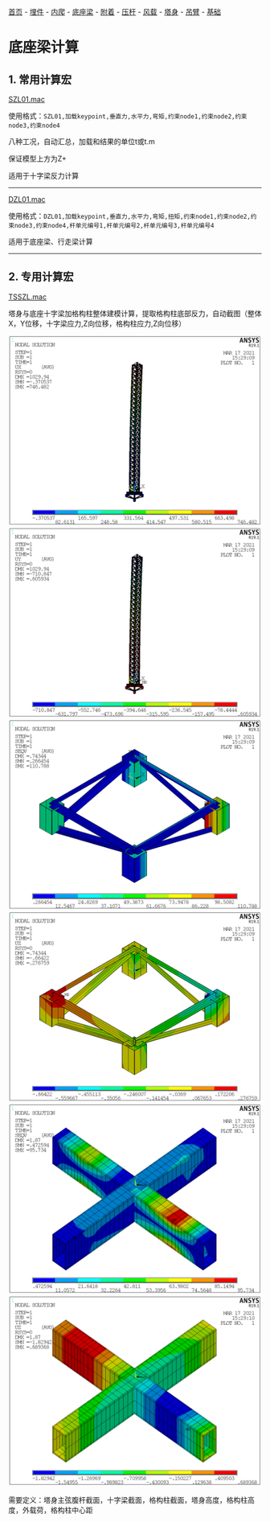 [首页](./readme.md) - [埋件](./埋件计算.md) - [内爬](./内爬计算.md) - [底座梁](./底座梁计算.md) - [附着](./附着计算.md) - [压杆](./压杆校核.md) - [风载](./风载.md) - [塔身](./塔身.md) - [吊臂](./吊臂.md) - [基础](./基础.md)

# 底座梁计算

## 1. 常用计算宏

[SZL01.mac](./macs/SZL01.mac)

使用格式：`SZL01,加载keypoint,垂直力,水平力,弯矩,约束node1,约束node2,约束node3,约束node4`

八种工况，自动汇总，加载和结果的单位t或t.m

保证模型上方为Z+

适用于十字梁反力计算

------

[DZL01.mac](./macs/DZL01.mac)

使用格式：`DZL01,加载keypoint,垂直力,水平力,弯矩,扭矩,约束node1,约束node2,约束node3,约束node4,杆单元编号1,杆单元编号2,杆单元编号3,杆单元编号4`

适用于底座梁、行走梁计算

------

## 2. 专用计算宏

[TSSZL.mac](./macs/TSSZL.mac)

塔身与底座十字梁加格构柱整体建模计算，提取格构柱底部反力，自动截图（整体X，Y位移，十字梁应力,Z向位移，格构柱应力,Z向位移）

<img src="./images/750000.png" alt="整体位移X向" style="zoom:50%;" />
<img src="./images/750001.png" alt="整体位移Y向" style="zoom:50%;" />
<img src="./images/750002.png" alt="格构柱应力" style="zoom:50%;" />
<img src="./images/750003.png" alt="格构柱Z向位移" style="zoom:50%;" />
<img src="./images/750004.png" alt="十字梁应力" style="zoom:50%;" />
<img src="./images/750005.png" alt="十字梁Z向位移" style="zoom:50%;" />

需要定义：塔身主弦腹杆截面，十字梁截面，格构柱截面，塔身高度，格构柱高度，外载荷，格构柱中心距
